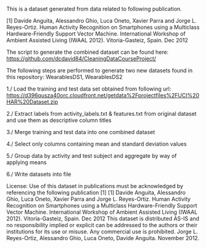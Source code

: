 This is a dataset generated from data related to following publication.


[1] Davide Anguita, Alessandro Ghio, Luca Oneto, Xavier Parra and Jorge L. Reyes-Ortiz. Human Activity Recognition on Smartphones using a Multiclass Hardware-Friendly Support Vector Machine. International Workshop of Ambient Assisted Living (IWAAL 2012). Vitoria-Gasteiz, Spain. Dec 2012

The script to generate the combined dataset can be found here: 
https://github.com/dcdavid84/CleaningDataCourseProject/


The following steps are performed to generate two new datasets found in this repository: WearablesDS1, WearablesDS2

1./ Load the training and test data set obtained from following url: https://d396qusza40orc.cloudfront.net/getdata%2Fprojectfiles%2FUCI%20HAR%20Dataset.zip

2./ Extract labels from activity_labels.txt & features.txt from original dataset and use them as descriptive column titles

3./ Merge training and test data into one combined dataset 

4./ Select only columns containing mean and standard deviation values 

5./ Group data by activity and test subject and aggregate by way of applying means

6./ Write datasets into file



License:
Use of this dataset in publications must be acknowledged by referencing the following publication [1] 
[1] Davide Anguita, Alessandro Ghio, Luca Oneto, Xavier Parra and Jorge L. Reyes-Ortiz. Human Activity Recognition on Smartphones using a Multiclass Hardware-Friendly Support Vector Machine. International Workshop of Ambient Assisted Living (IWAAL 2012). Vitoria-Gasteiz, Spain. Dec 2012
This dataset is distributed AS-IS and no responsibility implied or explicit can be addressed to the authors or their institutions for its use or misuse. Any commercial use is prohibited.
Jorge L. Reyes-Ortiz, Alessandro Ghio, Luca Oneto, Davide Anguita. November 2012.
